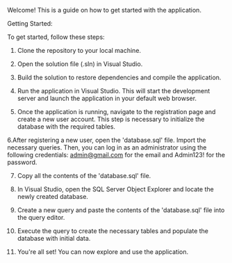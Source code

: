 Welcome! This is a guide on how to get started with the application.

Getting Started:

To get started, follow these steps:

1. Clone the repository to your local machine.

2. Open the solution file (.sln) in Visual Studio.

3. Build the solution to restore dependencies and compile the application.

4. Run the application in Visual Studio. This will start the development server and launch the application in your default web browser.

5. Once the application is running, navigate to the registration page and create a new user account. This step is necessary to initialize the database with the required tables.

6.After registering a new user, open the 'database.sql' file. Import the necessary queries. Then, you can log in as an administrator using the following credentials: admin@gmail.com for the email and Admin123! for the password.

7. Copy all the contents of the 'database.sql' file.

8. In Visual Studio, open the SQL Server Object Explorer and locate the newly created database.

9. Create a new query and paste the contents of the 'database.sql' file into the query editor.

10. Execute the query to create the necessary tables and populate the database with initial data.

11. You're all set! You can now explore and use the application.

